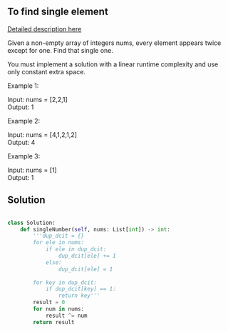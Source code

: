 ## To find single element

[Detailed description here](https://leetcode.com/problems/single-number/)    

Given a non-empty array of integers nums, every element appears twice except for one. Find that single one.

You must implement a solution with a linear runtime complexity and use only constant extra space.

 

Example 1:

Input: nums = [2,2,1]    
Output: 1    

Example 2:

Input: nums = [4,1,2,1,2]    
Output: 4    

Example 3:

Input: nums = [1]    
Output: 1

## Solution

```python

class Solution:
    def singleNumber(self, nums: List[int]) -> int:
        '''dup_dcit = {}
        for ele in nums:
            if ele in dup_dcit:
                dup_dcit[ele] += 1
            else:
                dup_dcit[ele] = 1
        
        for key in dup_dcit:
            if dup_dcit[key] == 1:
                return key'''
        result = 0
        for num in nums:
            result ^= num
        return result

```

